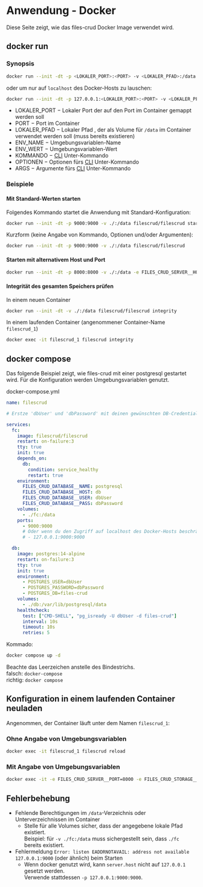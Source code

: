 # Anwendung - Docker

Diese Seite zeigt, wie das files-crud Docker Image verwendet wird.

## docker run

### Synopsis
```bash
docker run --init -dt -p <LOKALER_PORT>:<PORT> -v <LOKALER_PFAD>:/data [-e <ENV_NAME>=<ENV_WERT> [...]] filescrud/filescrud [KOMMANDO] [OPTIONEN] [ARGS]
```

oder um nur auf `localhost` des Docker-Hosts zu lauschen:
```bash
docker run --init -dt -p 127.0.0.1:<LOKALER_PORT>:<PORT> -v <LOKALER_PFAD>:/data [-e <ENV_NAME>=<ENV_WERT> [...]] filescrud/filescrud [KOMMANDO] [OPTIONEN] [ARGS]
```

* LOKALER_PORT &minus; Lokaler Port der auf den Port im Container gemappt werden soll
* PORT &minus; Port im Container
* LOKALER_PFAD &minus; Lokaler Pfad , der als Volume für `/data` im Container verwendet werden soll (muss bereits existieren)
* ENV_NAME &minus; Umgebungsvariablen-Name
* ENV_WERT &minus; Umgebungsvariablen-Wert
* KOMMANDO &minus; [CLI](/de/usage/cli) Unter-Kommando
* OPTIONEN &minus; Optionen fürs [CLI](/de/usage/cli) Unter-Kommando
* ARGS &minus; Argumente fürs [CLI](/de/usage/cli) Unter-Kommando

### Beispiele

#### Mit Standard-Werten starten

Folgendes Kommando startet die Anwendung mit Standard-Konfiguration:
```bash
docker run --init -dt -p 9000:9000 -v ./:/data filescrud/filescrud start
```

Kurzform (keine Angabe von Kommando, Optionen und/oder Argumenten):
```bash
docker run --init -dt -p 9000:9000 -v ./:/data filescrud/filescrud
```


#### Starten mit alternativem Host und Port
```bash
docker run --init -dt -p 8000:8000 -v ./:/data -e FILES_CRUD_SERVER__HOST=1.2.3.4 -e FILES_CRUD_SERVER__PORT=8000 filescrud/filescrud start
```

#### Integrität des gesamten Speichers prüfen
In einem neuen Container
```bash
docker run --init -dt -v ./:/data filescrud/filescrud integrity
```

In einem laufenden Container (angenommener Container-Name `filescrud_1`)
```bash
docker exec -it filescrud_1 filescrud integrity
```


## docker compose

Das folgende Beispiel zeigt,
wie files-crud mit einer postgresql gestartet wird.
Für die Konfiguration werden Umgebungsvariablen genutzt.

docker-compose.yml
```yaml
name: filescrud

# Erstze 'dbUser' und 'dbPassword' mit deinen gewünschten DB-Credentials

services:
  fc:
    image: filescrud/filescrud
    restart: on-failure:3
    tty: true
    init: true
    depends_on:
      db:
        condition: service_healthy
        restart: true
    environment:
      FILES_CRUD_DATABASE__NAME: postgresql
      FILES_CRUD_DATABASE__HOST: db
      FILES_CRUD_DATABASE__USER: dbUser
      FILES_CRUD_DATABASE__PASS: dbPassword
    volumes:
      - ./fc:/data
    ports:
      - 9000:9000
      # Oder wenn du den Zugriff auf localhost des Docker-Hosts beschränken möchtest:
      # - 127.0.0.1:9000:9000

  db:
    image: postgres:14-alpine
    restart: on-failure:3
    tty: true
    init: true
    environment:
      - POSTGRES_USER=dbUser
      - POSTGRES_PASSWORD=dbPassword
      - POSTGRES_DB=files-crud
    volumes:
      - ./db:/var/lib/postgresql/data
    healthcheck:
      test: ["CMD-SHELL", "pg_isready -U dbUser -d files-crud"]
      interval: 10s
      timeout: 10s
      retries: 5
```

Kommado:
```bash
docker compose up -d
```

Beachte das Leerzeichen anstelle des Bindestrichs. \
falsch: `docker-compose` \
richtig: `docker compose`

## Konfiguration in einem laufenden Container neuladen
Angenommen, der Container läuft unter dem Namen `filescrud_1`:

### Ohne Angabe von Umgebungsvariablen
```bash
docker exec -it filescrud_1 filescrud reload
```

### Mit Angabe von Umgebungsvariablen

```bash
docker exec -it -e FILES_CRUD_SERVER__PORT=8000 -e FILES_CRUD_STORAGE__PATH=/opt filescrud_1 filescrud reload
```

## Fehlerbehebung

* Fehlende Berechtigungen im `/data`-Verzeichnis oder Unterverzeichnissen im Container
  * Stelle für alle Volumes sicher, dass der angegebene lokale Pfad existiert. \
    Beispiel: für `-v ./fc:/data` muss sichergestellt sein, dass `./fc` bereits existiert.
* Fehlermeldung `Error: listen EADDRNOTAVAIL: address not available 127.0.0.1:9000` (oder ähnlich) beim Starten
  * Wenn docker genutzt wird, kann `server.host` nicht auf `127.0.0.1` gesetzt werden. \
    Verwende stattdessen `-p 127.0.0.1:9000:9000`.
